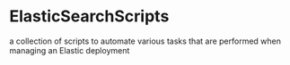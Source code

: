 # ElasticSearchScripts
a collection of scripts to automate various tasks that are performed when managing an Elastic deployment
